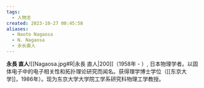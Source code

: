 ```yaml
---
tags:
  - 人物志
created: 2023-10-27 00:45:58
aliases:
  - Naoto Nagaosa
  - N. Nagaosa
  - 永长直人
---
```

**永長 直人**![[Nagaosa.jpg#R|永長 直人|200]]（1958年 - ）, 日本物理学者。以固体电子中的电子相关性和拓扑理论研究而闻名。获得理学博士学位（[[东京大学]]，1986年）。现为东京大学大学院工学系研究科物理工学教授。
